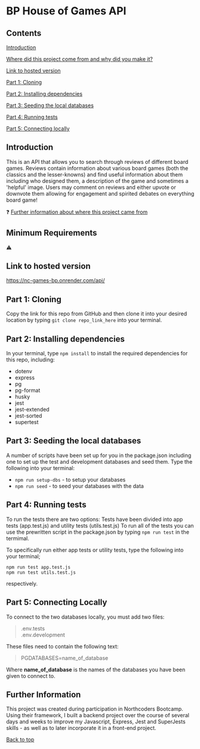 # BP House of Games API 

## Contents
[Introduction](#introduction)  

[Where did this project come from and why did you make it?](#further-information)

[Link to hosted version](#link-to-hosted-version)  

[Part 1: Cloning](#part-1-cloning)  

[Part 2: Installing dependencies](#part-2-installing-dependencies)  

[Part 3: Seeding the local databases](#part-3-seeding-the-local-databases)

[Part 4: Running tests](#part-4-running-tests)

[Part 5: Connecting locally](#part-5-connecting-locally)



## Introduction

This is an API that allows you to search through reviews of different board games. 
Reviews contain information about various board games (both the classics and the lesser-knowns) and find useful information about them including who designed them, a description of the game and sometimes a 'helpful' image.
Users may comment on reviews and either upvote or downvote them allowing for engagement and spirited debates on everything board game!

:question: [Further information about where this project came from](#further-information)

## Minimum Requirements
:warning:

## Link to hosted version

https://nc-games-bp.onrender.com/api/ 


## Part 1: Cloning

Copy the link for this repo from GitHub and then clone it into your desired location by typing `git clone repo_link_here` into your terminal.


## Part 2: Installing dependencies

In your terminal, type `npm install` to install the required dependencies for this repo, including:
* dotenv
* express
* pg
* pg-format
* husky
* jest
* jest-extended
* jest-sorted
* supertest


## Part 3: Seeding the local databases
A number of scripts have been set up for you in the package.json including one to set up the test and development databases and seed them. Type the following into your terminal:

* `npm run setup-dbs` - to setup your databases  
* `npm run seed` - to seed your databases with the data


## Part 4: Running tests
To run the tests there are two options:
Tests have been divided into app tests (app.test.js) and utility tests (utils.test.js)
To run all of the tests you can use the prewritten script in the package.json by typing `npm run test` in the termimal.

To specifically run either app tests or utility tests, type the following into your terminal;  

`npm run test app.test.js`  
`npm run test utils.test.js`  

respectively. 


## Part 5: Connecting Locally

To connect to the two databases locally, you must add two files:

> .env.tests  
> .env.development

These files need to contain the following text:

> PGDATABASES=name_of_database

Where **name_of_database** is the names of the databases you have been given to connect to.


## Further Information

This project was created during participation in Northcoders Bootcamp. Using their framework, I built a backend project over the course of several days and weeks to improve my Javascript, Express, Jest and SuperJests skills - as well as to later incorporate it in a front-end project. 


[Back to top](#bp-house-of-games-api)